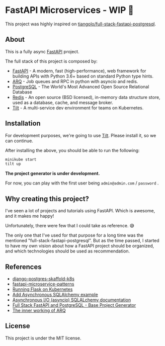 # FastAPI Microservices - WIP 👷

This project was highly inspired on [tiangolo/full-stack-fastapi-postgresql](https://github.com/tiangolo/full-stack-fastapi-postgresql/).

## About

This is a fully async [FastAPI](https://fastapi.tiangolo.com/) project.

The full stack of this project is composed by:

* [FastAPI](https://fastapi.tiangolo.com/) - A modern, fast (high-performance), web framework for building APIs with Python 3.6+ based on standard Python type hints.
* [ARQ](https://arq-docs.helpmanual.io/) - Job queues and RPC in python with asyncio and redis.
* [PostgreSQL](https://redis.io/) - The World's Most Advanced Open Source Relational Database
* [Redis](https://www.postgresql.org/) - An open source (BSD licensed), in-memory data structure store, used as a database, cache, and message broker.
* [Tilt](https://tilt.dev/) - A multi-service dev environment for teams on Kubernetes.

## Installation

For development purposes, we're going to use [Tilt](https://tilt.dev/).
Please install it, so we can continue.

After installing the above, you should be able to run the following:

``` bash
minikube start
tilt up
```

**The project generator is under development.**

For now, you can play with the first user being `admin@admin.com` / `password` .

## Why creating this project?

I've seen a lot of projects and tutorials using FastAPI. Which is awesome, and it makes me happy!

Unfortunately, there were few that I could take as reference. 😅

The only one that I've used for that purpose for a long time was the mentioned "full-stack-fastapi-postgresql". But as the time passed, I started to have my own vision about how a FastAPI project should be organized, and which technologies should be used as recommendation.

## References

* [django-postgres-skaffold-k8s](https://github.com/ksaaskil/django-postgres-skaffold-k8s)
* [fastapi-microservice-patterns](https://github.com/fkromer/fastapi-microservice-patterns)
* [Running Flask on Kubernetes](https://testdriven.io/blog/running-flask-on-kubernetes/)
* [Add Asynchronous SQLAlchemy example](https://github.com/tiangolo/fastapi/pull/2331)
* [Asynchronous I/O (asyncio) SQLALchemy documentation](https://docs.sqlalchemy.org/en/14/orm/extensions/asyncio.html)
* [Full Stack FastAPI and PostgreSQL - Base Project Generator](https://github.com/tiangolo/full-stack-fastapi-postgresql)
* [The inner working of ARQ](https://threeofwands.com/the-inner-workings-of-arq/)

## License

This project is under the MIT license.
